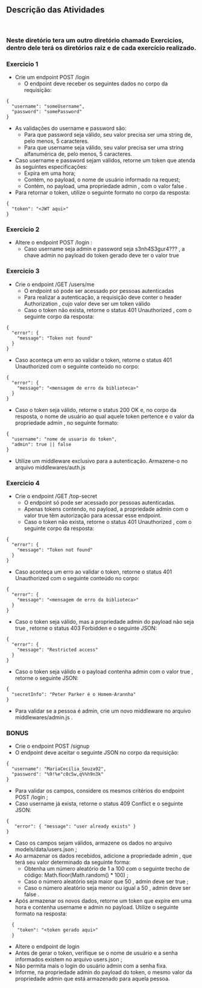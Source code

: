 ## Descrição das Atividades
<br>

### Neste diretório tera um outro diretório chamado Exercicios, dentro dele terá os diretórios raiz e de cada exercício realizado.

### Exercicio 1
* Crie um endpoint POST /login
  * O endpoint deve receber os seguintes dados no corpo da requisição:
~~~
{
  "username": "someUsername",
  "password": "somePassword"
}
~~~
* As validações do username e password são:
  * Para que password seja válido, seu valor precisa ser uma string de, pelo menos, 5 caracteres.
  * Para que username seja válido, seu valor precisa ser uma string alfanumérica de, pelo menos, 5 caracteres.
* Caso username e password sejam válidos, retorne um token que atenda às seguintes especificações:
  * Expira em uma hora;
  * Contém, no payload, o nome de usuário informado na request;
  * Contém, no payload, uma propriedade admin , com o valor false .
* Para retornar o token, utilize o seguinte formato no corpo da resposta:
~~~
{
  "token": "<JWT aqui>"
}
~~~

### Exercicio 2
* Altere o endpoint POST /login :
  * Caso username seja admin e password seja s3nh4S3gur4??? , a chave admin no payload do token gerado deve ter o valor true

### Exercicio 3
* Crie o endpoint /GET /users/me
  * O endpoint só pode ser acessado por pessoas autenticadas
  * Para realizar a autenticação, a requisição deve conter o header Authorization , cujo valor deve ser um token válido
  * Caso o token não exista, retorne o status 401 Unauthorized , com o seguinte corpo da resposta:
~~~
{
  "error": {
    "message": "Token not found"
  }
}
~~~
* Caso aconteça um erro ao validar o token, retorne o status 401 Unauthorized com o seguinte conteúdo no corpo:
~~~
{
  "error": {
    "message": "<mensagem de erro da biblioteca>"
  }
}
~~~
* Caso o token seja válido, retorne o status 200 OK e, no corpo da resposta, o nome de usuário ao qual aquele token pertence e o valor da propriedade admin , no seguinte formato:
~~~
{
  "username": "nome de usuario do token",
  "admin": true || false
}
~~~
* Utilize um middleware exclusivo para a autenticação. Armazene-o no arquivo middlewares/auth.js

### Exercicio 4
* Crie o endpoint /GET /top-secret
  * O endpoint só pode ser acessado por pessoas autenticadas.
  * Apenas tokens contendo, no payload, a propriedade admin com o valor true têm autorização para acessar esse endpoint.
  * Caso o token não exista, retorne o status 401 Unauthorized , com o seguinte corpo da resposta:
~~~
{
  "error": {
    "message": "Token not found"
  }
}
~~~
* Caso aconteça um erro ao validar o token, retorne o status 401 Unauthorized com o seguinte conteúdo no corpo:
~~~
{
  "error": {
    "message": "<mensagem de erro da biblioteca>"
  }
}
~~~
* Caso o token seja válido, mas a propriedade admin do payload não seja true , retorne o status 403 Forbidden e o seguinte JSON:
~~~
{
  "error": {
    "message": "Restricted access"
  }
}
~~~
* Caso o token seja válido e o payload contenha admin com o valor true , retorne o seguinte JSON:
~~~
{
  "secretInfo": "Peter Parker é o Homem-Arannha"
}
~~~
* Para validar se a pessoa é admin, crie um novo middleware no arquivo middlewares/admin.js .

### **BONUS**

* Crie o endpoint POST /signup
* O endpoint deve aceitar o seguinte JSON no corpo da requisição:
~~~
{
  "username": "MariaCecília_Souza92",
  "password": "%9!%e"c0c5w,q%%h9n3k"
}
~~~
* Para validar os campos, considere os mesmos critérios do endpoint POST /login ;
* Caso username já exista, retorne o status 409 Conflict e o seguinte JSON:
~~~
{
   "error": { "message": "user already exists" }
}
~~~
* Caso os campos sejam válidos, armazene os dados no arquivo models/data/users.json ;
* Ao armazenar os dados recebidos, adicione a propriedade admin , que terá seu valor determinado da seguinte forma:
  * Obtenha um número aleatório de 1 a 100 com o seguinte trecho de código: Math.floor(Math.random() * 100) ;
  * Caso o número aleatório seja maior que 50 , admin deve ser true ;
  * Caso o número aleatório seja menor ou igual a 50 , admin deve ser false .
* Após armazenar os novos dados, retorne um token que expire em uma hora e contenha username e admin no payload. Utilize o seguinte formato na resposta:
~~~
  {
    "token": "<token gerado aqui>"
  }
~~~
* Altere o endpoint de login
* Antes de gerar o token, verifique se o nome de usuário e a senha informados existem no arquivo users.json ;
* Não permita mais o login do usuário admin com a senha fixa.
* Informe, na propriedade admin do payload do token, o mesmo valor da propriedade admin que está armazenado para aquela pessoa.

